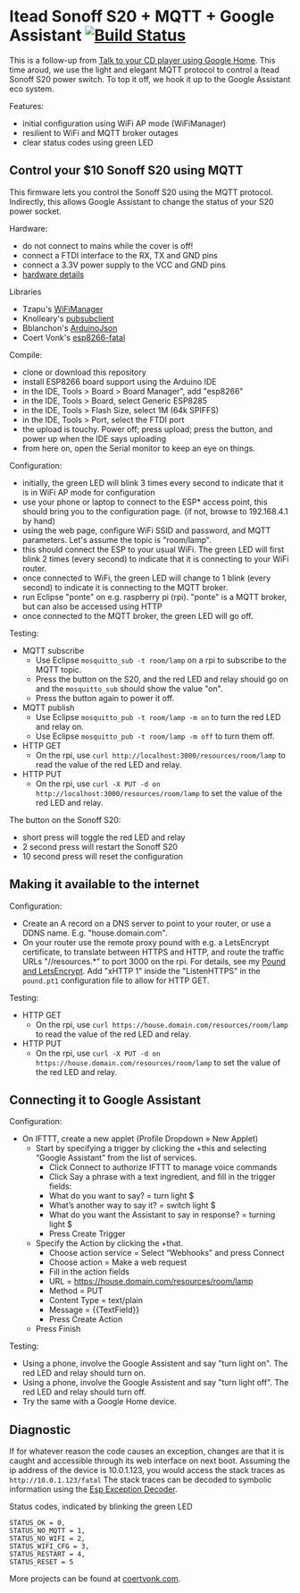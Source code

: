 # Itead Sonoff S20 + MQTT + Google Assistant [![Build Status](https://travis-ci.org/cvonk/esp8285-MQTT_light.svg?branch=master)](https://travis-ci.org/cvonk/esp8285-MQTT_light.svg/)

This is a follow-up from [Talk to your CD player using Google Home](https://coertvonk.com/sw/embedded/google-home-ifttt-esp8266-integration-23066).  This time aroud, we use the light and elegant MQTT protocol to control a Itead Sonoff S20 power switch. To top it off, we hook it up to the Google Assistant eco system.

Features:

* initial configuration using WiFi AP mode (WiFiManager)
* resilient to WiFi and MQTT broker outages
* clear status codes using green LED

## Control your $10 Sonoff S20 using MQTT

This firmware lets you control the Sonoff S20 using the MQTT protocol.  Indirectly, this allows Google Assistant to change the status of your S20 power socket.

Hardware:

* do not connect to mains while the cover is off!
* connect a FTDI interface to the RX, TX and GND pins
* connect a 3.3V power supply to the VCC and GND pins
* [hardware details](https://www.itead.cc/wiki/S20_Smart_Socket)

Libraries

* Tzapu's [WiFiManager](https://github.com/tzapu/WiFiManager)
* Knolleary's [pubsubclient](https://github.com/knolleary/pubsubclient)
* Bblanchon's [ArduinoJson](https://github.com/bblanchon/ArduinoJson)
* Coert Vonk's [esp8266-fatal](https://github.com/cvonk/esp8266-fatal)
  
Compile:

* clone or download this repository
* install ESP8266 board support using the Arduino IDE
* in the IDE, Tools > Board > Board Manager", add "esp8266"
* in the IDE, Tools > Board, select Generic ESP8285
* in the IDE, Tools > Flash Size, select 1M (64k SPIFFS)
* in the IDE, Tools > Port, select the FTDI port 
* the upload is touchy.  Power off; press upload; press the button, and power up when the IDE says uploading
* from here on, open the Serial monitor to keep an eye on things.

Configuration:

* initially, the green LED will blink 3 times every second to indicate that it is in WiFi AP mode for configuration
* use your phone or laptop to connect to the ESP* access point, this should bring you to the configuration page. (if not, browse to  192.168.4.1 by hand)
* using the web page, configure WiFi SSID and password, and MQTT parameters.  Let's assume the topic is "room/lamp".
* this should connect the ESP to your usual WiFi.  The green LED will first blink 2 times (every second) to indicate that it is connecting to your WiFi router. 
* once connected to WiFi, the green LED will change to 1 blink (every second) to indicate it is connecting to the MQTT broker.
* run Eclipse "ponte" on e.g. raspberry pi (rpi).  "ponte" is a MQTT broker, but can also be accessed using HTTP
* once connected to the MQTT broker, the green LED will go off.

Testing:

* MQTT subscribe
   * Use Eclipse `mosquitto_sub -t room/lamp` on a rpi to subscribe to the MQTT topic. 
   * Press the button on the S20, and the red LED and relay should go on and the `mosquitto_sub` should show the value "on".
   * Press the button again to power it off.
* MQTT publish
   * Use Eclipse `mosquitto_pub -t room/lamp -m on` to turn the red LED and relay on.
   * Use Eclipse `mosquitto_pub -t room/lamp -m off` to turn them off.
* HTTP GET
   * On the rpi, use `curl http://localhost:3000/resources/room/lamp` to read the value of the red LED and relay.
* HTTP PUT   
   * On the rpi, use `curl -X PUT -d on http://localhost:3000/resources/room/lamp` to set the value of the red LED and relay.

The button on the Sonoff S20: 

* short press will toggle the red LED and relay
* 2 second press will restart the Sonoff S20
* 10 second press will reset the configuration

## Making it available to the internet

Configuration:

* Create an A record on a DNS server to point to your router, or use a DDNS name.  E.g. "house.domain.com".
* On your router use the remote proxy pound with e.g. a LetsEncrypt certificate, to translate between HTTPS and HTTP, and route the traffic URLs "//resources.*" to port 3000 on the rpi.  For details, see my [Pound and LetsEncrypt](https://coertvonk.com/sw/networking/dd-wrt-reverse-proxy-https-asus-rt-ac68-pound-letsencrypt-23660).  Add "xHTTP 1" inside the "ListenHTTPS" in the `pound.pt1` configuration file to allow for HTTP GET.

Testing:

* HTTP GET
  * On the rpi, use `curl https://house.domain.com/resources/room/lamp` to read the value of the red LED and relay.
* HTTP PUT   
   * On the rpi, use `curl -X PUT -d on https://house.domain.com/resources/room/lamp` to set the value of the red LED and relay.

## Connecting it to Google Assistant

Configuration:

* On IFTTT, create a new applet (Profile Dropdown » New Applet)
  * Start by specifying a trigger by clicking the +this and selecting “Google Assistant” from the list of services.
    * Click Connect to authorize IFTTT to manage voice commands
    * Click Say a phrase with a text ingredient, and fill in the trigger fields:
    * What do you want to say? = turn light $
    * What’s another way to say it? = switch light $
    * What do you want the Assistant to say in response? = turning light $
    * Press Create Trigger
  * Specify the Action by clicking the +that.
    * Choose action service = Select “Webhooks” and press Connect
    * Choose action = Make a web request
    * Fill in the action fields
    * URL = https://house.domain.com/resources/room/lamp
    * Method = PUT
    * Content Type = text/plain
    * Message = {{TextField}}
    * Press Create Action
  * Press Finish

Testing:

* Using a phone, involve the Google Assistent and say "turn light on".  The red LED and relay should turn on.
* Using a phone, involve the Google Assistent and say "turn light off".  The red LED and relay should turn off.
* Try the same with a Google Home device.

## Diagnostic

If for whatever reason the code causes an exception, changes are that it is caught and accessible through its web interface on next boot.  Assuming the ip address of the device is 10.0.1.123, you would access the stack traces as `http://10.0.1.123/fatal`  The stack traces can be decoded to symbolic information using the [Esp Exception Decoder](https://github.com/me-no-dev/EspExceptionDecoder).

Status codes, indicated by blinking the green LED

	STATUS_OK = 0,
	STATUS_NO_MQTT = 1,
	STATUS_NO_WIFI = 2,
	STATUS_WIFI_CFG = 3,
	STATUS_RESTART = 4,
	STATUS_RESET = 5


More projects can be found at [coertvonk.com](http://www.coertvonk.com/technology/embedded).
